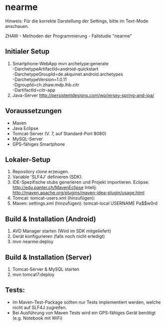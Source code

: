 nearme
=====
Hinweis: Für die korrekte Darstellung der Settings, bitte im Text-Mode anschauen.

ZHAW - Methoden der Programmierung - Fallstudie "nearme"

Initialer Setup
----------------
1. Smartphone-WebApp
mvn archetype:generate \
  -DarchetypeArtifactId=android-quickstart \
  -DarchetypeGroupId=de.akquinet.android.archetypes \
  -DarchetypeVersion=1.0.11 \
  -DgroupId=ch.zhaw.mdp.lhb.citr \
  -DartifactId=citr-app
2. Java-Server
http://persistentdesigns.com/wp/jersey-spring-and-jpa/

Voraussetzungen
----------------
- Maven 
- Java Eclipse
- Tomcat-Server  (V. 7, auf Standard-Port 8080)
- MySQL-Server
- GPS-fähiges Smartphone

Lokaler-Setup
----------------
1. Repository clone erzeugen.
2. Variable 'SLF4J' definieren (SDK).
3. IDE-Spezifische stubs generieren und Projekt importieren.
    Eclipse: http://edu.panter.ch/MavenEclipse
    Intelij: http://maven.apache.org/plugins/maven-idea-plugin/usage.html
4. Tomcat: tomcat-users.xml (hinzufügen):
   <role rolename="manager-script"/>
   <user username="USERNAME" password="Pa$$w0rd" roles="manager-script"/>
5. Maven: settings.xml (hinzufügen):
    <servers>
     <server>
      <id>tomcat-local</id>
      <username>USERNAME</username>
      <password>Pa$$w0rd</password>
    </server>  
  </servers>

Build & Installation (Android)
----------------
1. AVD Manager starten (Wird im SDK mitgeliefert)
2. Gerät konfigurieren (falls noch nicht erledigt)
3. mvn nearme:deploy

Build & Installation (Server)
----------------
1. Tomcat-Server & MySQL starten
2. mvn tomcat7:deploy

Tests:
----------------
- Im Maven-Test-Package sollten nur Tests implementiert werden, welche nicht auf SLF4J zugreifen.
- Bei Ausführung von Maven Tests wird ein GPS-fähiges Gerät benötigt (e.g. Notebook mit WiFi)



